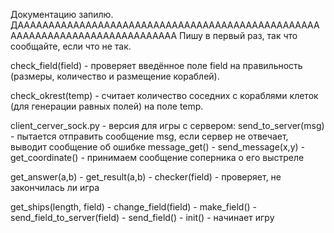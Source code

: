 Документацию запилю. ДАААААААААААААААААААААААААААААААААААААААААААААААААААААААААААААААААААААААААААА
Пишу в первый раз, так что сообщайте, если что не так.

check_field(field) - проверяет введённое поле field на правильность (размеры, количество и размещение кораблей).

check_okrest(temp) - считает количество соседних с кораблями клеток (для генерации равных полей) на поле temp.
  
client_cerver_sock.py - версия для игры с сервером:
  send_to_server(msg) - пытается отправить сообщение msg, если сервер не отвечает, выводит сообщение об ошибке
  message_get() - 
  send_message(x,y) - 
  get_coordinate() - принимаем сообщение соперника о его выстреле
    
  get_answer(a,b) - 
  get_result(a,b) - 
  checker(field) - проверяет, не закончилась ли игра
    
  get_ships(length, field) - 
  change_field(field) - 
  make_field() - 
  send_field_to_server(field) - 
  send_field() - 
  init() - начинает игру
